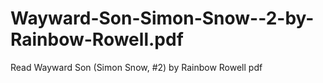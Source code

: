 # Wayward-Son-Simon-Snow--2-by-Rainbow-Rowell.pdf
Read Wayward Son (Simon Snow, #2) by Rainbow Rowell pdf
